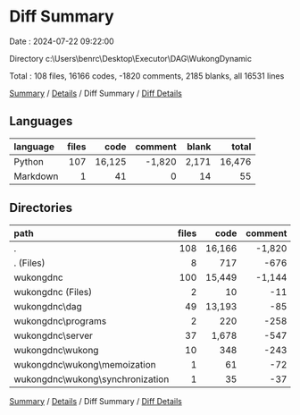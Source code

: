 # Diff Summary

Date : 2024-07-22 09:22:00

Directory c:\\Users\\benrc\\Desktop\\Executor\\DAG\\WukongDynamic

Total : 108 files,  16166 codes, -1820 comments, 2185 blanks, all 16531 lines

[Summary](results.md) / [Details](details.md) / Diff Summary / [Diff Details](diff-details.md)

## Languages
| language | files | code | comment | blank | total |
| :--- | ---: | ---: | ---: | ---: | ---: |
| Python | 107 | 16,125 | -1,820 | 2,171 | 16,476 |
| Markdown | 1 | 41 | 0 | 14 | 55 |

## Directories
| path | files | code | comment | blank | total |
| :--- | ---: | ---: | ---: | ---: | ---: |
| . | 108 | 16,166 | -1,820 | 2,185 | 16,531 |
| . (Files) | 8 | 717 | -676 | 111 | 152 |
| wukongdnc | 100 | 15,449 | -1,144 | 2,074 | 16,379 |
| wukongdnc (Files) | 2 | 10 | -11 | 2 | 1 |
| wukongdnc\\dag | 49 | 13,193 | -85 | 1,762 | 14,870 |
| wukongdnc\\programs | 2 | 220 | -258 | 38 | 0 |
| wukongdnc\\server | 37 | 1,678 | -547 | 204 | 1,335 |
| wukongdnc\\wukong | 10 | 348 | -243 | 68 | 173 |
| wukongdnc\\wukong\\memoization | 1 | 61 | -72 | 11 | 0 |
| wukongdnc\\wukong\\synchronization | 1 | 35 | -37 | 2 | 0 |

[Summary](results.md) / [Details](details.md) / Diff Summary / [Diff Details](diff-details.md)